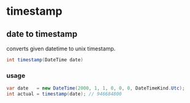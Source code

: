 # timestamp

## date to timestamp

converts given datetime to unix timestamp.

```csharp
int timestamp(DateTime date)
```

### usage

```csharp
var date   = new DateTime(2000, 1, 1, 0, 0, 0, DateTimeKind.Utc);
int actual = timestamp(date); // 946684800
```
